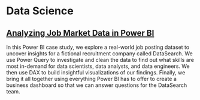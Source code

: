 # Data Science

## [Analyzing Job Market Data in Power BI](https://github.com/MarcoStallmann/Data-Science/tree/main/Analyzing%20Job%20Market%20Data%20in%20Power%20BI)
In this Power BI case study, we explore a real-world job posting dataset to uncover insights for a fictional recruitment company called DataSearch. We use Power Query to investigate and clean the data to find out what skills are most in-demand for data scientists, data analysts, and data engineers. We then use DAX to build insightful visualizations of our findings. Finally, we bring it all together using everything Power BI has to offer to create a business dashboard so that we can answer questions for the DataSearch team.
